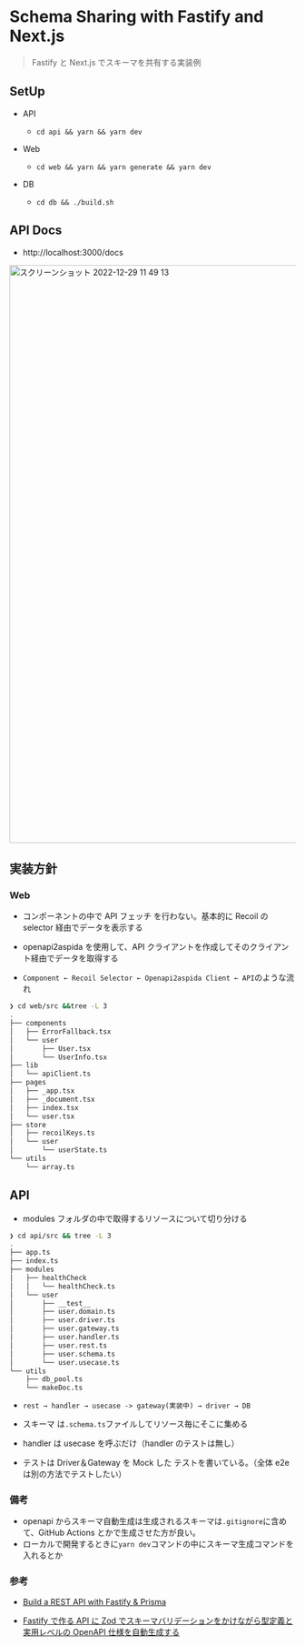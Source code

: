 # Schema Sharing with Fastify and Next.js

> Fastify と Next.js でスキーマを共有する実装例

## SetUp

- API

  - `cd api && yarn && yarn dev`

- Web

  - `cd web && yarn && yarn generate && yarn dev`

- DB
  - `cd db && ./build.sh`

## API Docs

- http://localhost:3000/docs

<img width="1016" alt="スクリーンショット 2022-12-29 11 49 13" src="https://user-images.githubusercontent.com/29624403/209896847-46261f53-63eb-4703-a449-9165ac47be36.png">

## 実装方針

### Web

- コンポーネントの中で API フェッチ を行わない。基本的に Recoil の selector 経由でデータを表示する

- openapi2aspida を使用して、API クライアントを作成してそのクライアント経由でデータを取得する

- `Component ← Recoil Selector ← Openapi2aspida Client ← API`のような流れ

```sh
❯ cd web/src &&tree -L 3
.
├── components
│   ├── ErrorFallback.tsx
│   └── user
│       ├── User.tsx
│       └── UserInfo.tsx
├── lib
│   └── apiClient.ts
├── pages
│   ├── _app.tsx
│   ├── _document.tsx
│   ├── index.tsx
│   └── user.tsx
├── store
│   ├── recoilKeys.ts
│   └── user
│       └── userState.ts
└── utils
    └── array.ts

```

## API

- modules フォルダの中で取得するリソースについて切り分ける

```sh
❯ cd api/src && tree -L 3
.
├── app.ts
├── index.ts
├── modules
│   ├── healthCheck
│   │   └── healthCheck.ts
│   └── user
│       ├── __test__
│       ├── user.domain.ts
│       ├── user.driver.ts
│       ├── user.gateway.ts
│       ├── user.handler.ts
│       ├── user.rest.ts
│       ├── user.schema.ts
│       └── user.usecase.ts
└── utils
    ├── db_pool.ts
    └── makeDoc.ts
```

- `rest → handler → usecase -> gateway(実装中) → driver → DB`
- スキーマ は`.schema.ts`ファイルしてリソース毎にそこに集める
- handler は usecase を呼ぶだけ（handler のテストは無し）

- テストは Driver＆Gateway を Mock した テストを書いている。（全体 e2e は別の方法でテストしたい）

### 備考

- openapi からスキーマ自動生成は生成されるスキーマは`.gitignore`に含めて、GitHub Actions とかで生成させた方が良い。
- ローカルで開発するときに`yarn dev`コマンドの中にスキーマ生成コマンドを入れるとか

### 参考

- [Build a REST API with Fastify & Prisma](https://github.com/TomDoesTech/fastify-prisma-rest-api)

- [Fastify で作る API に Zod でスキーマバリデーションをかけながら型定義と実用レベルの OpenAPI 仕様を自動生成する](https://dev.classmethod.jp/articles/fastify-zod-openapi/)
